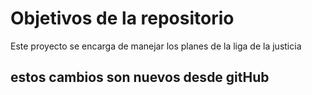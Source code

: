 # Objetivos de la repositorio

Este proyecto se encarga de manejar los planes de la liga de la justicia

## estos cambios son nuevos desde gitHub
